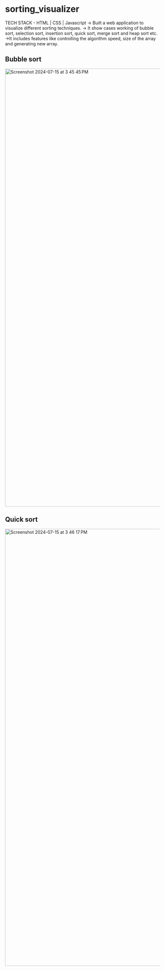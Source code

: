 # sorting_visualizer

TECH STACK - HTML | CSS | Javascript
-> Built a web application to visualize different
sorting techniques.
-> It show cases working of bubble sort, selection sort,
insertion sort, quick sort, merge sort and heap sort etc.
->It includes features like controlling the algorithm speed,
size of the array and generating new array.

## Bubble sort
<img width="1419" alt="Screenshot 2024-07-15 at 3 45 45 PM" src="https://github.com/user-attachments/assets/e6b33328-0912-4e37-862b-fd69053e98c0">

## Quick sort
<img width="1416" alt="Screenshot 2024-07-15 at 3 46 17 PM" src="https://github.com/user-attachments/assets/f2c3015e-4843-42f2-b2fb-3fb7d8ba229a">
